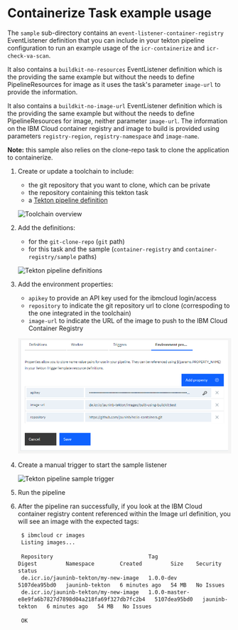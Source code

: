 # Containerize Task example usage
The `sample` sub-directory contains an `event-listener-container-registry` EventListener definition that you can include in your tekton pipeline configuration to run an example usage of the `icr-containerize` and `icr-check-va-scan`.

It also contains a `buildkit-no-resources` EventListener definition which is the providing the same example but without the needs to define PipelineResources for image as it uses the task's parameter `image-url` to provide the information.

It also contains a `buildkit-no-image-url` EventListener definition which is the providing the same example but without the needs to define PipelineResources for image, neither parameter `image-url`. The information on the IBM Cloud container registry and image to build is provided using parameters `registry-region`, `registry-namespace` and `image-name`.

**Note:** this sample also relies on the clone-repo task to clone the application to containerize.

1) Create or update a toolchain to include:

   - the git repository that you want to clone, which can be private
   - the repository containing this tekton task
   - a [Tekton pipeline definition](https://cloud.ibm.com/docs/ContinuousDelivery?topic=ContinuousDelivery-tekton-pipelines#create_tekton_pipeline)

   ![Toolchain overview](./images/container-registry-sample-toolchain-overview.png)

2) Add the definitions:

   - for the `git-clone-repo` (`git` path)
   - for this task and the sample (`container-registry` and `container-registry/sample` paths)

   ![Tekton pipeline definitions](./images/container-registry-sample-tekton-pipeline-definitions.png)

3) Add the environment properties:

   - `apikey` to provide an API key used for the ibmcloud login/access
   - `repository` to indicate the git repository url to clone (correspoding to the one integrated in the toolchain)
   - `image-url` to indicate the URL of the image to push to the IBM Cloud Container Registry

   ![Tekton pipeline environment properties](./images/container-registry-sample-tekton-pipeline-environment-properties.png)

4) Create a manual trigger to start the sample listener

   ![Tekton pipeline sample trigger](./images/container-registry-sample-tekton-pipeline-sample-triggers.png)

5) Run the pipeline

6) After the pipeline ran successfully, if you look at the IBM Cloud container registry content referenced within the Image url definition, you will see an image with the expected tags:
   ```
    $ ibmcloud cr images
    Listing images...

    Repository                              Tag                                                     Digest         Namespace        Created         Size    Security status
    de.icr.io/jauninb-tekton/my-new-image   1.0.0-dev                                               5107dea95bd0   jauninb-tekton   6 minutes ago   54 MB   No Issues
    de.icr.io/jauninb-tekton/my-new-image   1.0.0-master-e8e9fa6b7827d7898d04a218fa69f327db7fc2b4   5107dea95bd0   jauninb-tekton   6 minutes ago   54 MB   No Issues

    OK
   ```
